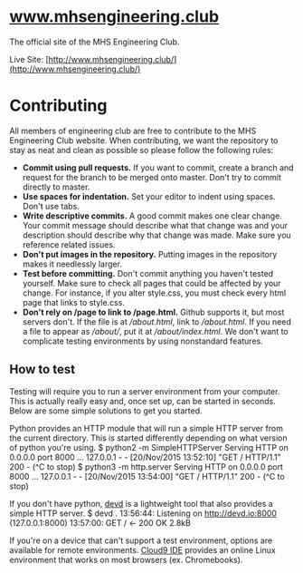 # www.mhsengineering.club

The official site of the MHS Engineering Club.

Live Site: [http://www.mhsengineering.club/](http://www.mhsengineering.club/)

# Contributing

All members of engineering club are free to contribute to the MHS Engineering
Club website. When contributing, we want the repository to stay as neat and
clean as possible so please follow the following rules:

- **Commit using pull requests.** If you want to commit, create a branch and
  request for the branch to be merged onto master. Don't try to commit directly
  to master.
- **Use spaces for indentation.** Set your editor to indent using spaces. Don't
  use tabs.
- **Write descriptive commits.** A good commit makes one clear change. Your
  commit message should describe what that change was and your description
  should describe why that change was made. Make sure you reference related
  issues.
- **Don't put images in the repository.** Putting images in the repository
  makes it needlessly larger.
- **Test before committing.** Don't commit anything you haven't tested
  yourself. Make sure to check all pages that could be affected by your
  change. For instance, if you alter style.css, you must check every html
  page that links to style.css.
- **Don't rely on /page to link to /page.html.** Github supports it, but most
  servers don't. If the file is at */about.html*, link to */about.html*. If you
  need a file to appear as */about/*, put it at */about/index.html*. We don't
  want to complicate testing environments by using nonstandard features.

## How to test

Testing will require you to run a server environment from your computer. This
is actually really easy and, once set up, can be started in seconds. Below are
some simple solutions to get you started.

Python provides an HTTP module that will run a simple HTTP server from the
current directory. This is started differently depending on what version of
python you're using.
    $ python2 -m SimpleHTTPServer
    Serving HTTP on 0.0.0.0 port 8000 ...
    127.0.0.1 - - [20/Nov/2015 13:52:10] "GET / HTTP/1.1" 200 -
    (^C to stop)
    $ python3 -m http.server
    Serving HTTP on 0.0.0.0 port 8000 ...
    127.0.0.1 - - [20/Nov/2015 13:54:00] "GET / HTTP/1.1" 200 -
    (^C to stop)

If you don't have python, [devd](https://github.com/cortesi/devd) is
a lightweight tool that also provides a simple HTTP server.
    $ devd .
    13:56:44: Listening on http://devd.io:8000 (127.0.0.1:8000)
    13:57:00: GET /
      <- 200 OK 2.8kB

If you're on a device that can't support a test environment, options are
available for remote environments. [Cloud9 IDE](https://c9.io/) provides an
online Linux environment that works on most browsers (ex. Chromebooks).
